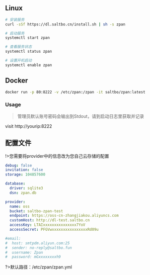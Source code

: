 ## Linux
```bash
# 安装服务
curl -sSf https://dl.saltbo.cn/install.sh | sh -s zpan

# 启动服务
systemctl start zpan

# 查看服务状态
systemctl status zpan

# 设置开机启动
systemctl enable zpan
```

## Docker
```bash
docker run -p 80:8222 -v /etc/zpan:/zpan -it saltbo/zpan:latest
```

### Usage
>管理员默认账号密码会输出到Stdout，请到启动日志里获取并记录

visit http://yourip:8222

## 配置文件
!>您需要将provider中的信息改为您自己云存储的配置

```yaml
debug: false
invitation: false
storage: 104857600

database:
  driver: sqlite3
  dsn: zpan.db

provider:
  name: oss
  bucket: saltbo-zpan-test
  endpoint: https://oss-cn-zhangjiakou.aliyuncs.com
  customHost: http://dl-test.saltbo.cn
  accessKey: LTAIxxxxxxxxxxxxxxx7YoV
  accessSecret: PFGVwxxxxxxxxxxxxxxxxRd09u

#email:
#  host: smtpdm.aliyun.com:25
#  sender: no-reply@saltbo.fun
#  username: Zpan
#  password: mGxxxxxxxxh9
```

?>默认路径：/etc/zpan/zpan.yml